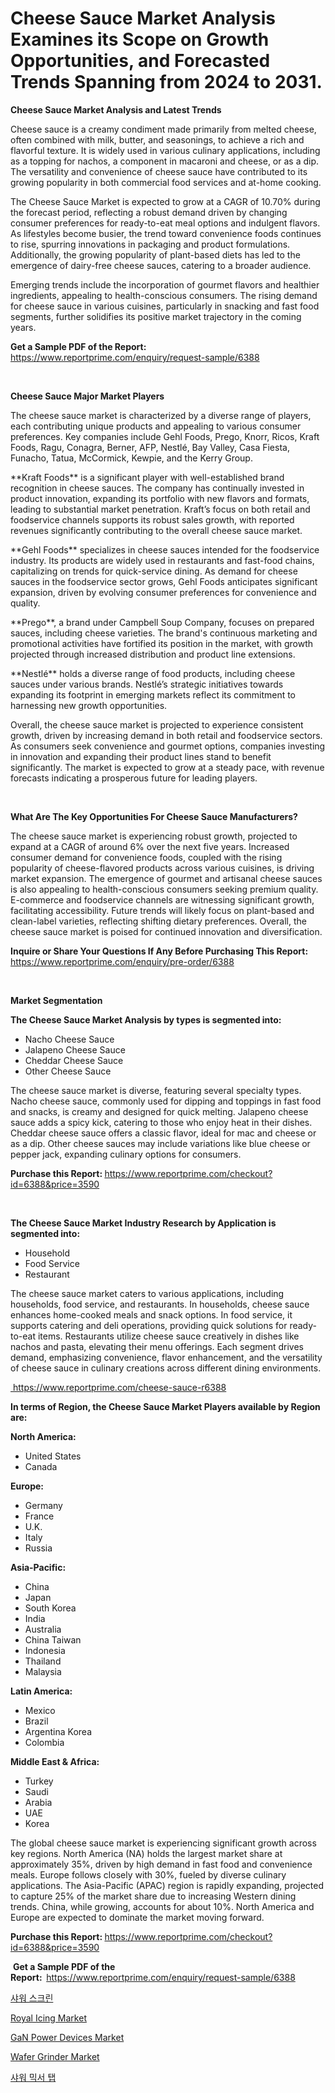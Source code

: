 <p><h1>Cheese Sauce Market Analysis Examines its Scope on Growth Opportunities, and Forecasted Trends Spanning from 2024 to 2031.</h1></p><p><strong>Cheese Sauce Market Analysis and Latest Trends</strong></p>
<p><p>Cheese sauce is a creamy condiment made primarily from melted cheese, often combined with milk, butter, and seasonings, to achieve a rich and flavorful texture. It is widely used in various culinary applications, including as a topping for nachos, a component in macaroni and cheese, or as a dip. The versatility and convenience of cheese sauce have contributed to its growing popularity in both commercial food services and at-home cooking.</p><p>The Cheese Sauce Market is expected to grow at a CAGR of 10.70% during the forecast period, reflecting a robust demand driven by changing consumer preferences for ready-to-eat meal options and indulgent flavors. As lifestyles become busier, the trend toward convenience foods continues to rise, spurring innovations in packaging and product formulations. Additionally, the growing popularity of plant-based diets has led to the emergence of dairy-free cheese sauces, catering to a broader audience. </p><p>Emerging trends include the incorporation of gourmet flavors and healthier ingredients, appealing to health-conscious consumers. The rising demand for cheese sauce in various cuisines, particularly in snacking and fast food segments, further solidifies its positive market trajectory in the coming years.</p></p>
<p><strong>Get a Sample PDF of the Report:&nbsp;</strong> <a href="https://www.reportprime.com/enquiry/request-sample/6388">https://www.reportprime.com/enquiry/request-sample/6388</a></p>
<p>&nbsp;</p>
<p><strong>Cheese Sauce Major Market Players</strong></p>
<p><p>The cheese sauce market is characterized by a diverse range of players, each contributing unique products and appealing to various consumer preferences. Key companies include Gehl Foods, Prego, Knorr, Ricos, Kraft Foods, Ragu, Conagra, Berner, AFP, Nestlé, Bay Valley, Casa Fiesta, Funacho, Tatua, McCormick, Kewpie, and the Kerry Group.</p><p>**Kraft Foods** is a significant player with well-established brand recognition in cheese sauces. The company has continually invested in product innovation, expanding its portfolio with new flavors and formats, leading to substantial market penetration. Kraft’s focus on both retail and foodservice channels supports its robust sales growth, with reported revenues significantly contributing to the overall cheese sauce market.</p><p>**Gehl Foods** specializes in cheese sauces intended for the foodservice industry. Its products are widely used in restaurants and fast-food chains, capitalizing on trends for quick-service dining. As demand for cheese sauces in the foodservice sector grows, Gehl Foods anticipates significant expansion, driven by evolving consumer preferences for convenience and quality.</p><p>**Prego**, a brand under Campbell Soup Company, focuses on prepared sauces, including cheese varieties. The brand's continuous marketing and promotional activities have fortified its position in the market, with growth projected through increased distribution and product line extensions.</p><p>**Nestlé** holds a diverse range of food products, including cheese sauces under various brands. Nestlé’s strategic initiatives towards expanding its footprint in emerging markets reflect its commitment to harnessing new growth opportunities.</p><p>Overall, the cheese sauce market is projected to experience consistent growth, driven by increasing demand in both retail and foodservice sectors. As consumers seek convenience and gourmet options, companies investing in innovation and expanding their product lines stand to benefit significantly. The market is expected to grow at a steady pace, with revenue forecasts indicating a prosperous future for leading players.</p></p>
<p>&nbsp;</p>
<p><strong>What Are The Key Opportunities For Cheese Sauce Manufacturers?</strong></p>
<p><p>The cheese sauce market is experiencing robust growth, projected to expand at a CAGR of around 6% over the next five years. Increased consumer demand for convenience foods, coupled with the rising popularity of cheese-flavored products across various cuisines, is driving market expansion. The emergence of gourmet and artisanal cheese sauces is also appealing to health-conscious consumers seeking premium quality. E-commerce and foodservice channels are witnessing significant growth, facilitating accessibility. Future trends will likely focus on plant-based and clean-label varieties, reflecting shifting dietary preferences. Overall, the cheese sauce market is poised for continued innovation and diversification.</p></p>
<p><strong>Inquire or Share Your Questions If Any Before Purchasing This Report:</strong> <a href="https://www.reportprime.com/enquiry/pre-order/6388">https://www.reportprime.com/enquiry/pre-order/6388</a></p>
<p>&nbsp;</p>
<p><strong>Market Segmentation</strong></p>
<p><strong>The Cheese Sauce Market Analysis by types is segmented into:</strong></p>
<p><ul><li>Nacho Cheese Sauce</li><li>Jalapeno Cheese Sauce</li><li>Cheddar Cheese Sauce</li><li>Other Cheese Sauce</li></ul></p>
<p><p>The cheese sauce market is diverse, featuring several specialty types. Nacho cheese sauce, commonly used for dipping and toppings in fast food and snacks, is creamy and designed for quick melting. Jalapeno cheese sauce adds a spicy kick, catering to those who enjoy heat in their dishes. Cheddar cheese sauce offers a classic flavor, ideal for mac and cheese or as a dip. Other cheese sauces may include variations like blue cheese or pepper jack, expanding culinary options for consumers.</p></p>
<p><strong>Purchase this Report:&nbsp;</strong><a href="https://www.reportprime.com/checkout?id=6388&price=3590">https://www.reportprime.com/checkout?id=6388&price=3590</a></p>
<p>&nbsp;</p>
<p><strong>The Cheese Sauce Market Industry Research by Application is segmented into:</strong></p>
<p><ul><li>Household</li><li>Food Service</li><li>Restaurant</li></ul></p>
<p><p>The cheese sauce market caters to various applications, including households, food service, and restaurants. In households, cheese sauce enhances home-cooked meals and snack options. In food service, it supports catering and deli operations, providing quick solutions for ready-to-eat items. Restaurants utilize cheese sauce creatively in dishes like nachos and pasta, elevating their menu offerings. Each segment drives demand, emphasizing convenience, flavor enhancement, and the versatility of cheese sauce in culinary creations across different dining environments.</p></p>
<p><a href="https://www.reportprime.com/cheese-sauce-r6388">&nbsp;https://www.reportprime.com/cheese-sauce-r6388</a></p>
<p><strong>In terms of Region, the Cheese Sauce Market Players available by Region are:</strong></p>
<p>
    <p> <strong> North America: </strong>
        <ul>
            <li>United States</li>
            <li>Canada</li>
        </ul>
        </p> 
    <p> <strong> Europe: </strong>
        <ul>
            <li>Germany</li>
            <li>France</li>
            <li>U.K.</li>
            <li>Italy</li>
            <li>Russia</li>
        </ul>
        </p> 
    <p> <strong> Asia-Pacific: </strong>
        <ul>
            <li>China</li>
            <li>Japan</li>
            <li>South Korea</li>
            <li>India</li>
            <li>Australia</li>
            <li>China Taiwan</li>
            <li>Indonesia</li>
            <li>Thailand</li>
            <li>Malaysia</li>
        </ul>
        </p> 
    <p> <strong> Latin America: </strong>
        <ul>
            <li>Mexico</li>
            <li>Brazil</li>
            <li>Argentina Korea</li>
            <li>Colombia</li>
        </ul>
        </p> 
    <p> <strong> Middle East & Africa: </strong>
        <ul>
            <li>Turkey</li>
            <li>Saudi</li>
            <li>Arabia</li>
            <li>UAE</li>
            <li>Korea</li>
        </ul>
    </p>
    </p>
<p><p>The global cheese sauce market is experiencing significant growth across key regions. North America (NA) holds the largest market share at approximately 35%, driven by high demand in fast food and convenience meals. Europe follows closely with 30%, fueled by diverse culinary applications. The Asia-Pacific (APAC) region is rapidly expanding, projected to capture 25% of the market share due to increasing Western dining trends. China, while growing, accounts for about 10%. North America and Europe are expected to dominate the market moving forward.</p></p>
<p><strong>Purchase this Report: </strong><a href="https://www.reportprime.com/checkout?id=6388&price=3590">https://www.reportprime.com/checkout?id=6388&price=3590</a></p>
<p>&nbsp;<strong>Get a Sample PDF of the Report:&nbsp;&nbsp;</strong><a href="https://www.reportprime.com/enquiry/request-sample/6388">https://www.reportprime.com/enquiry/request-sample/6388</a></p>
<p><strong></strong></p>
<p><p><a href="https://medium.com/@sadieelliott97/%EA%B8%80%EB%A1%9C%EB%B2%8C-%EC%83%A4%EC%9B%8C-%EC%8A%A4%ED%81%AC%EB%A6%B0-%EC%8B%9C%EC%9E%A5-%EC%A0%9C%ED%92%88-%EC%9C%A0%ED%98%95-%EC%9D%91%EC%9A%A9-%EB%B6%84%EC%95%BC-%EC%A7%80%EC%97%AD-%EB%B0%8F-%ED%9A%8C%EC%82%AC%EB%B3%84-%EC%82%B0%EC%97%85-%EC%84%B8%EB%B6%84%ED%99%94-%EC%A0%84%EB%A7%9D-%EC%8B%9C%EC%9E%A5-%ED%8F%89%EA%B0%80-%EA%B2%BD%EC%9F%81-%EC%8B%9C%EB%82%98%EB%A6%AC%EC%98%A4-%EB%8F%99%ED%96%A5-%EB%B0%8F-%EC%98%88%EC%B8%A1-2024-2031-b0a48bac165d">샤워 스크린</a></p><p><a href="https://github.com/fty54g/Market-Research-Report-List-1/blob/main/royal-icing-market.md">Royal Icing Market</a></p><p><a href="https://www.linkedin.com/pulse/gan-power-devices-market-analysis-report-global-insights-vzyjc?trackingId=0bbF5UHFTJ%2B%2Fn6aDeSulAg%3D%3D">GaN Power Devices Market</a></p><p><a href="https://www.linkedin.com/pulse/global-wafer-grinder-market-trends-forecasts-strategic-analysis-ip9df?trackingId=B%2F%2FeKbMLRjymTmUsKiMSPQ%3D%3D">Wafer Grinder Market</a></p><p><a href="https://medium.com/@sadieelliott97/%EC%95%9E%EC%9C%BC%EB%A1%9C-%EB%AA%87-%EB%85%84%EA%B0%84-%EC%83%A4%EC%9B%8C-%EB%AF%B9%EC%84%9C-%ED%83%AD-%EC%8B%9C%EC%9E%A5%EC%97%90-%EC%98%81%ED%96%A5%EC%9D%84-%EB%AF%B8%EC%B9%A0-%EC%9A%94%EC%86%8C%EB%8A%94-%EB%AC%B4%EC%97%87%EC%9D%B8%EA%B0%80%EC%9A%94-%EC%8B%9C%EC%9E%A5-%EC%A0%9C%ED%92%88-%EB%B0%8F-%EC%A7%80%EC%97%AD-%EB%B6%84%EC%84%9D-2024-2031-427c79c7e888">샤워 믹서 탭</a></p></p>